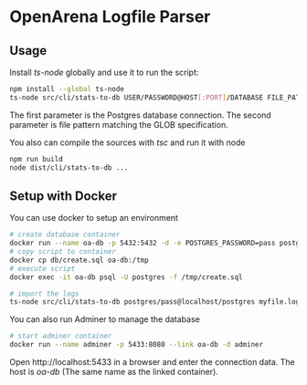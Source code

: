 # OpenArena Logfile Parser

## Usage

Install _ts-node_ globally and use it to run the script:

```bash
npm install --global ts-node
ts-node src/cli/stats-to-db USER/PASSWORD@HOST[:PORT]/DATABASE FILE_PATTERN
```

The first parameter is the Postgres database connection.
The second parameter is file pattern matching the GLOB specification.

You also can compile the sources with _tsc_ and run it with node
```bash
npm run build
node dist/cli/stats-to-db ...
```

## Setup with Docker

You can use docker to setup an environment

```bash
# create database container
docker run --name oa-db -p 5432:5432 -d -e POSTGRES_PASSWORD=pass postgres
# copy script to container
docker cp db/create.sql oa-db:/tmp
# execute script
docker exec -it oa-db psql -U postgres -f /tmp/create.sql

# import the logs
ts-node src/cli/stats-to-db postgres/pass@localhost/postgres myfile.log
```

You can also run Adminer to manage the database

```bash
# start adminer container
docker run --name adminer -p 5433:8080 --link oa-db -d adminer
```

Open http://localhost:5433 in a browser and enter the connection data. The host is _oa-db_ (The same name as the linked container).
